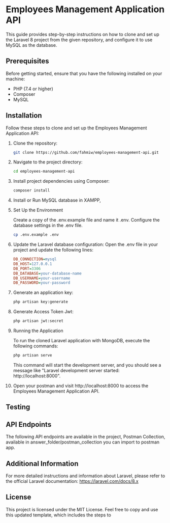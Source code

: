 # Employees Management Application API

This guide provides step-by-step instructions on how to clone and set up the Laravel 8 project from the given repository, and configure it to use MySQL as the database.

## Prerequisites

Before getting started, ensure that you have the following installed on your machine:

- PHP (7.4 or higher)
- Composer
- MySQL

## Installation

Follow these steps to clone and set up the Employees Management Application API:

1. Clone the repository:

    ```bash
    git clone https://github.com/fahmiw/employees-management-api.git
    ```

2. Navigate to the project directory:

    ```bash
    cd employees-management-api
    ```

3. Install project dependencies using Composer:

    ```bash
    composer install
    ```

4. Install or Run MySQL database in XAMPP,

5. Set Up the Environment

    Create a copy of the .env.example file and name it .env. Configure the database settings in the .env file.

    ```bash
    cp .env.example .env
    ```

6. Update the Laravel database configuration:
    Open the .env file in your project and update the following lines:
    ```ini
    DB_CONNECTION=mysql
    DB_HOST=127.0.0.1
    DB_PORT=3306
    DB_DATABASE=your-database-name
    DB_USERNAME=your-username
    DB_PASSWORD=your-password

7. Generate an application key:

    ```bash
    php artisan key:generate
    ```
8. Generate Access Token Jwt:

    ```bash
    php artisan jwt:secret
    ```

9. Running the Application

    To run the cloned Laravel application with MongoDB, execute the following commands:
    ```bash
    php artisan serve
    ```

    This command will start the development server, and you should see a message like "Laravel development server started: http://localhost:8000".

10. Open your postman and visit http://localhost:8000 to access the Employees Management Application API.

## Testing

## API Endpoints

The following API endpoints are available in the project,
Postman Collection, available in answer_folder/postman_collection you can import to postman app.

## Additional Information

For more detailed instructions and information about Laravel, please refer to the official Laravel documentation: https://laravel.com/docs/8.x

## License

This project is licensed under the MIT License.
Feel free to copy and use this updated template, which includes the steps to 
